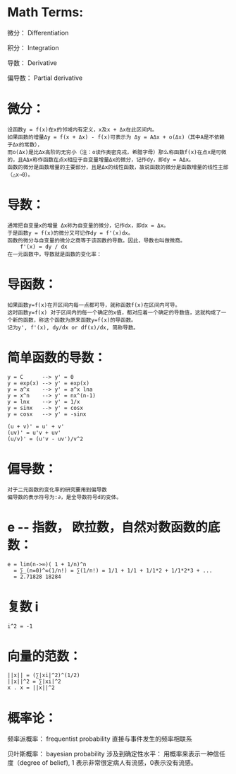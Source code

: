 # Math Terms:

微分： Differentiation

积分： Integration

导数： Derivative

偏导数： Partial derivative

# 微分：
	设函数y = f(x)在x的邻域内有定义，x及x + Δx在此区间内。
	如果函数的增量Δy = f(x + Δx) - f(x)可表示为 Δy = AΔx + o(Δx)（其中A是不依赖于Δx的常数），
	而o(Δx)是比Δx高阶的无穷小（注：o读作奥密克戎，希腊字母）那么称函数f(x)在点x是可微的，且AΔx称作函数在点x相应于自变量增量Δx的微分，记作dy，即dy = AΔx。
	函数的微分是函数增量的主要部分，且是Δx的线性函数，故说函数的微分是函数增量的线性主部（△x→0）。

# 导数：
	通常把自变量x的增量 Δx称为自变量的微分，记作dx，即dx = Δx。
	于是函数y = f(x)的微分又可记作dy = f'(x)dx。
	函数的微分与自变量的微分之商等于该函数的导数。因此，导数也叫做微商。
		f'(x) = dy / dx
	在一元函数中，导数就是函数的变化率：

# 导函数：
	如果函数y=f(x)在开区间内每一点都可导，就称函数f(x)在区间内可导。
	这时函数y=f(x) 对于区间内的每一个确定的x值，都对应着一个确定的导数值，这就构成了一个新的函数，称这个函数为原来函数y=f(x)的导函数。
	记为y', f'(x), dy/dx or df(x)/dx, 简称导数。

# 简单函数的导数：

	y = C      --> y' = 0
	y = exp(x) --> y' = exp(x)
	y = a^x    --> y' = a^x lna
	y = x^n    --> y' = nx^(n-1)
	y = lnx    --> y' = 1/x
	y = sinx   --> y' = cosx
	y = cosx   --> y' = -sinx
	
	(u + v)' = u' + v'
	(uv)' = u'v + uv'
	(u/v)' = (u'v - uv')/v^2
	

# 偏导数：
	对于二元函数的变化率的研究要用到偏导数
	偏导数的表示符号为:∂，是全导数符号d的变体。

# e -- 指数， 欧拉数，自然对数函数的底数：
	e = lim(n->∞)( 1 + 1/n)^n
	  = ∑_(n=0)^∞(1/n!) = ∑(1/n!) = 1/1 + 1/1 + 1/1*2 + 1/1*2*3 + ...
	  =	2.71828 18284

# 复数 i
	i^2 = -1	

# 向量的范数：
	||x|| = (∑|xi|^2)^(1/2)
	||x||^2 = ∑|xi|^2
	x . x = ||x||^2
	
	
	
# 概率论：
频率派概率： frequentist probability
	直接与事件发生的频率相联系

贝叶斯概率： bayesian probability
	涉及到确定性水平： 用概率来表示一种信任度（degree of belief), 1 表示非常很定病人有流感，0表示没有流感。
	
	
	
	
	
	
	
	
	
	
	
	
	
	
	
	
	
	
	
	
	
	
	
	
	
	
	
	
	
	
	
	
	
	
